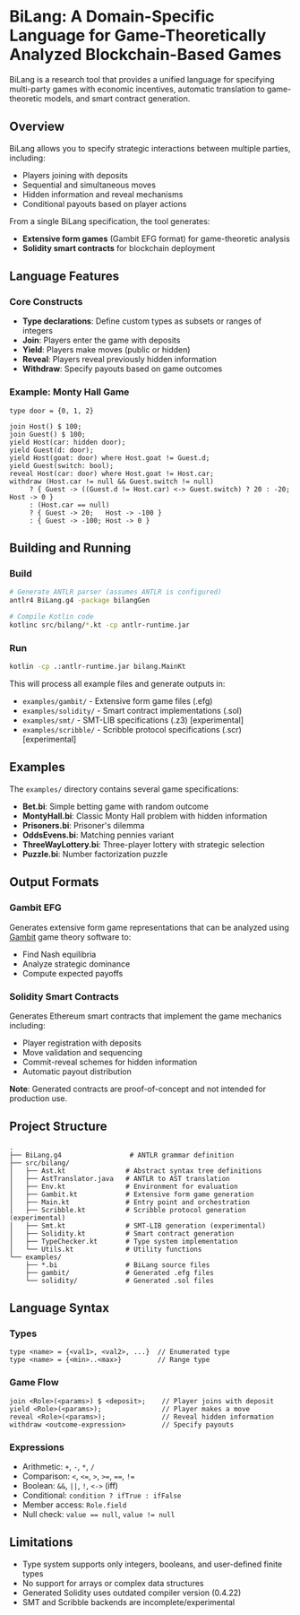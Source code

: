 # BiLang: A Domain-Specific Language for Game-Theoretically Analyzed Blockchain-Based Games

BiLang is a research tool that provides a unified language for specifying multi-party games with economic incentives, automatic translation to game-theoretic models, and smart contract generation.

## Overview

BiLang allows you to specify strategic interactions between multiple parties, including:
- Players joining with deposits
- Sequential and simultaneous moves
- Hidden information and reveal mechanisms
- Conditional payouts based on player actions

From a single BiLang specification, the tool generates:
- **Extensive form games** (Gambit EFG format) for game-theoretic analysis
- **Solidity smart contracts** for blockchain deployment

## Language Features

### Core Constructs

- **Type declarations**: Define custom types as subsets or ranges of integers
- **Join**: Players enter the game with deposits
- **Yield**: Players make moves (public or hidden)
- **Reveal**: Players reveal previously hidden information
- **Withdraw**: Specify payouts based on game outcomes

### Example: Monty Hall Game

```bilang
type door = {0, 1, 2}

join Host() $ 100;
join Guest() $ 100;
yield Host(car: hidden door);
yield Guest(d: door);
yield Host(goat: door) where Host.goat != Guest.d;
yield Guest(switch: bool);
reveal Host(car: door) where Host.goat != Host.car;
withdraw (Host.car != null && Guest.switch != null)
     ? { Guest -> ((Guest.d != Host.car) <-> Guest.switch) ? 20 : -20;  Host -> 0 }
     : (Host.car == null)
     ? { Guest -> 20;   Host -> -100 }
     : { Guest -> -100; Host -> 0 }
```

## Building and Running

### Build

```bash
# Generate ANTLR parser (assumes ANTLR is configured)
antlr4 BiLang.g4 -package bilangGen

# Compile Kotlin code
kotlinc src/bilang/*.kt -cp antlr-runtime.jar
```

### Run

```bash
kotlin -cp .:antlr-runtime.jar bilang.MainKt
```

This will process all example files and generate outputs in:
- `examples/gambit/` - Extensive form game files (.efg)
- `examples/solidity/` - Smart contract implementations (.sol)
- `examples/smt/` - SMT-LIB specifications (.z3) [experimental]
- `examples/scribble/` - Scribble protocol specifications (.scr) [experimental]

## Examples

The `examples/` directory contains several game specifications:

- **Bet.bi**: Simple betting game with random outcome
- **MontyHall.bi**: Classic Monty Hall problem with hidden information
- **Prisoners.bi**: Prisoner's dilemma
- **OddsEvens.bi**: Matching pennies variant
- **ThreeWayLottery.bi**: Three-player lottery with strategic selection
- **Puzzle.bi**: Number factorization puzzle

## Output Formats

### Gambit EFG

Generates extensive form game representations that can be analyzed using [Gambit](http://www.gambit-project.org/) game theory software to:
- Find Nash equilibria
- Analyze strategic dominance
- Compute expected payoffs

### Solidity Smart Contracts

Generates Ethereum smart contracts that implement the game mechanics including:
- Player registration with deposits
- Move validation and sequencing
- Commit-reveal schemes for hidden information
- Automatic payout distribution

**Note**: Generated contracts are proof-of-concept and not intended for production use.

## Project Structure

```
.
├── BiLang.g4                 # ANTLR grammar definition
├── src/bilang/
│   ├── Ast.kt               # Abstract syntax tree definitions
│   ├── AstTranslator.java   # ANTLR to AST translation
│   ├── Env.kt               # Environment for evaluation
│   ├── Gambit.kt            # Extensive form game generation
│   ├── Main.kt              # Entry point and orchestration
│   ├── Scribble.kt          # Scribble protocol generation (experimental)
│   ├── Smt.kt               # SMT-LIB generation (experimental)
│   ├── Solidity.kt          # Smart contract generation
│   ├── TypeChecker.kt       # Type system implementation
│   └── Utils.kt             # Utility functions
└── examples/
    ├── *.bi                 # BiLang source files
    ├── gambit/              # Generated .efg files
    └── solidity/            # Generated .sol files
```

## Language Syntax

### Types
```
type <name> = {<val1>, <val2>, ...}  // Enumerated type
type <name> = {<min>..<max>}         // Range type
```

### Game Flow
```
join <Role>(<params>) $ <deposit>;    // Player joins with deposit
yield <Role>(<params>);               // Player makes a move
reveal <Role>(<params>);              // Reveal hidden information
withdraw <outcome-expression>         // Specify payouts
```

### Expressions
- Arithmetic: `+`, `-`, `*`, `/`
- Comparison: `<`, `<=`, `>`, `>=`, `==`, `!=`
- Boolean: `&&`, `||`, `!`, `<->` (iff)
- Conditional: `condition ? ifTrue : ifFalse`
- Member access: `Role.field`
- Null check: `value == null`, `value != null`

## Limitations

- Type system supports only integers, booleans, and user-defined finite types
- No support for arrays or complex data structures
- Generated Solidity uses outdated compiler version (0.4.22)
- SMT and Scribble backends are incomplete/experimental
